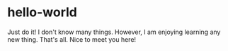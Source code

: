 # hello-world
Just do it!
I don't know many things. However, I am enjoying learning any new thing.
That's all. Nice to meet you here!
